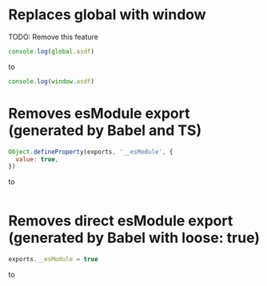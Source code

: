 # Replaces global with window

TODO: Remove this feature

```js
console.log(global.asdf)
```

to

```js
console.log(window.asdf)
```

# Removes esModule export (generated by Babel and TS)

```js
Object.defineProperty(exports, '__esModule', {
  value: true,
})
```

to

```js
```

# Removes direct esModule export (generated by Babel with loose: true)

```js
exports.__esModule = true
```

to

```js
```
